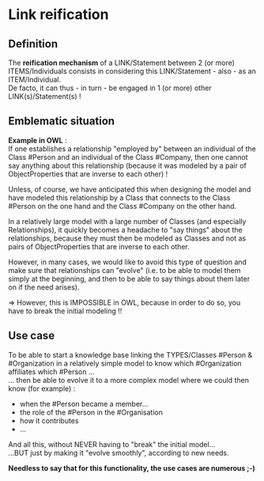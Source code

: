 Link reification
==

Definition
-
The __reification mechanism__ of a LINK/Statement between 2 (or more) ITEMS/Individuals consists in considering this LINK/Statement - also - as an ITEM/Individual.   
De facto, it can thus - in turn - be engaged in 1 (or more) other LINK(s)/Statement(s) !

Emblematic situation
-
__Example in OWL__ :   
If one establishes a relationship "employed by" between an individual of the Class #Person and an individual of the Class #Company, then one cannot say anything about this relationship (because it was modeled by a pair of ObjectProperties that are inverse to each other) !   

Unless, of course, we have anticipated this when designing the model and have modeled this relationship by a Class that connects to the Class #Person on the one hand and the Class #Company on the other hand.   

In a relatively large model with a large number of Classes (and especially Relationships), it quickly becomes a headache to "say things" about the relationships, because they must then be modeled as Classes and not as pairs of ObjectProperties that are inverse to each other.

However, in many cases, we would like to avoid this type of question and make sure that relationships can "evolve" (i.e. to be able to model them simply at the beginning, and then to be able to say things about them later on if the need arises).

=> However, this is IMPOSSIBLE in OWL, because in order to do so, you have to break the initial modeling !!

Use case
-
To be able to start a knowledge base linking the TYPES/Classes #Person & #Organization in a relatively simple model to know which #Organization affiliates which #Person ...   
... then be able to evolve it to a more complex model where we could then know (for example) :
   - when the #Person became a member...
   - the role of the #Person in the #Organisation
   - how it contributes 
   - ...
   
   And all this, without NEVER having to "break" the initial model...    
   ...BUT just by making it "evolve smoothly", according to new needs. 
   
   __Needless to say that for this functionality, the use cases are numerous ;-)__ 

